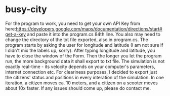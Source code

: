 # busy-city
For the program to work, you need to get your own API Key from here:https://developers.google.com/maps/documentation/directions/start#get-a-key and paste it into the program.cs 84th line.
You also may need to change the directory of the txt file exported, also in program.cs.
The program starts by asking the user for longitude and latitude (I am not sure if I didn't mix the labels up, sorry).
After typing longitude and latitude, you have to close the window of the Form.
Then the longer you let the program run, the more background data it shall export to txt file.
The simulation is not exactly real-time - its velocity depends on your computer's parameters, internet connection etc.
For cleariness purposes, I decided to export just the citizens' status and positions in every interation of the simulation.
In one iteration, a citizen moves ca. 10 meters, and a citizen on a scooter moves about 10x faster.
If any issues should come up, please do contact me.
